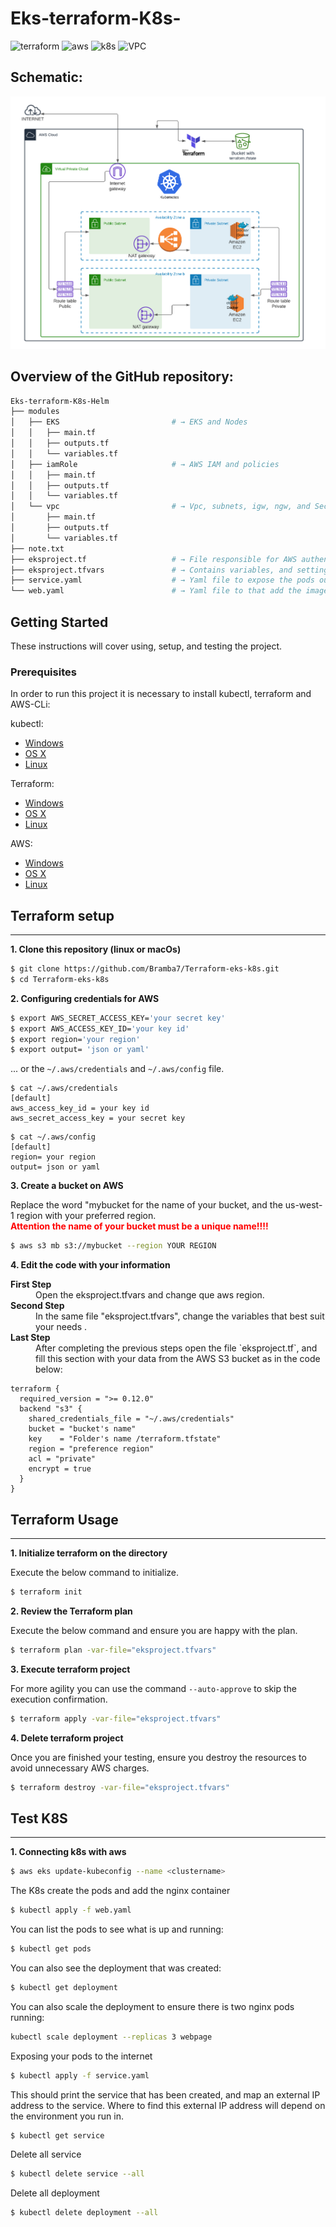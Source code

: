 # Eks-terraform-K8s-

![terraform](https://img.shields.io/badge/Terraform-v0.13.4-green)
![aws](https://img.shields.io/badge/aws--cli-v2.0.58-green)
![k8s](https://img.shields.io/badge/k8s-v1.8-green)
![VPC](https://img.shields.io/badge/VPC-v2.64-green)

## Schematic:

![schematic](images/schematic.png)

## Overview of the GitHub repository:

```zsh
Eks-terraform-K8s-Helm
├── modules
│   ├── EKS                         # → EKS and Nodes
│   │   ├── main.tf
│   │   ├── outputs.tf
│   │   └── variables.tf
│   ├── iamRole                     # → AWS IAM and policies
│   │   ├── main.tf
│   │   ├── outputs.tf
│   │   └── variables.tf
│   └── vpc                         # → Vpc, subnets, igw, ngw, and Security Group.
│       ├── main.tf
│       ├── outputs.tf
│       └── variables.tf
├── note.txt
├── eksproject.tf                   # → File responsible for AWS authentication, and also for calling all modules.
├── eksproject.tfvars               # → Contains variables, and settings for the structure.
├── service.yaml                    # → Yaml file to expose the pods outside of nodes.
└── web.yaml                        # → Yaml file to that add the image of the docker inside of the  K8s pods.
```

## Getting Started

These instructions will cover using, setup, and testing the project.

### Prerequisites

In order to run this project it is necessary to install kubectl, terraform and AWS-CLi:

kubectl:

- [Windows](https://kubernetes.io/docs/tasks/tools/install-kubectl/)
- [OS X](https://kubernetes.io/docs/tasks/tools/install-kubectl/)
- [Linux](https://kubernetes.io/docs/tasks/tools/install-kubectl/)

Terraform:

- [Windows](https://www.terraform.io/downloads.html)
- [OS X](https://www.terraform.io/downloads.html)
- [Linux](https://www.terraform.io/downloads.html)

AWS:

- [Windows](https://docs.aws.amazon.com/cli/latest/userguide/install-cliv2-windows.html)
- [OS X](https://docs.aws.amazon.com/cli/latest/userguide/install-cliv2-mac.html)
- [Linux](https://docs.aws.amazon.com/cli/latest/userguide/cli-chap-install.html)

## Terraform setup

---

**1\. Clone this repository (linux or macOs)**

```sh
$ git clone https://github.com/Bramba7/Terraform-eks-k8s.git
$ cd Terraform-eks-k8s
```

**2\. Configuring credentials for AWS**

```bash
$ export AWS_SECRET_ACCESS_KEY='your secret key'
$ export AWS_ACCESS_KEY_ID='your key id'
$ export region='your region'
$ export output= 'json or yaml'
```

... or the `~/.aws/credentials` and `~/.aws/config` file.

```
$ cat ~/.aws/credentials
[default]
aws_access_key_id = your key id
aws_secret_access_key = your secret key

```

```
$ cat ~/.aws/config
[default]
region= your region
output= json or yaml

```

**3\. Create a bucket on AWS**

Replace the word "mybucket for the name of your bucket, and the us-west-1 region with your preferred region.
<br><font color="red"><b> Attention the name of your bucket must be a unique name!!!!</b> </font>

```sh
$ aws s3 mb s3://mybucket --region YOUR REGION
```

**4\. Edit the code with your information**

<dl>
  <dt><b>First Step</b></dt>
  <dd> Open the eksproject.tfvars and change que aws region.</dd>
  <dt><b>Second Step</b></dt>
  <dd>In the same file "eksproject.tfvars", change the variables that best suit your needs . </dd>
  <dt><b>Last Step</b></dt>
  <dd>After completing the previous steps open the file `eksproject.tf`, and fill this section with your data from the AWS S3 bucket as in the code below:<dd>
</dl>

```
terraform {
  required_version = ">= 0.12.0"
  backend "s3" {
    shared_credentials_file = "~/.aws/credentials"
    bucket = "bucket's name"
    key    = "Folder's name /terraform.tfstate"
    region = "preference region"
    acl = "private"
    encrypt = true
  }
}
```

## Terraform Usage

---

**1\. Initialize terraform on the directory**

Execute the below command to initialize.

```sh
$ terraform init
```

**2\. Review the Terraform plan**

Execute the below command and ensure you are happy with the plan.

```bash
$ terraform plan -var-file="eksproject.tfvars"
```

**3\. Execute terraform project**

For more agility you can use the command `--auto-approve` to skip the execution confirmation.

```sh
$ terraform apply -var-file="eksproject.tfvars"
```

**4\. Delete terraform project**

Once you are finished your testing, ensure you destroy the resources to avoid unnecessary AWS charges.

```sh
$ terraform destroy -var-file="eksproject.tfvars"
```

## Test K8S

---

**1\. Connecting k8s with aws**

```sh
$ aws eks update-kubeconfig --name <clustername>
```

The K8s create the pods and add the nginx container

```sh
$ kubectl apply -f web.yaml
```

You can list the pods to see what is up and running:

```sh
$ kubectl get pods
```

You can also see the deployment that was created:

```sh
$ kubectl get deployment
```

You can also scale the deployment to ensure there is two nginx pods running:

```sh
kubectl scale deployment --replicas 3 webpage
```

Exposing your pods to the internet

```sh
$ kubectl apply -f service.yaml
```

This should print the service that has been created, and map an external IP address to the service. Where to find this external IP address will depend on the environment you run in.

```sh
$ kubectl get service
```

Delete all service

```sh
$ kubectl delete service --all
```

Delete all deployment

```sh
$ kubectl delete deployment --all
```
